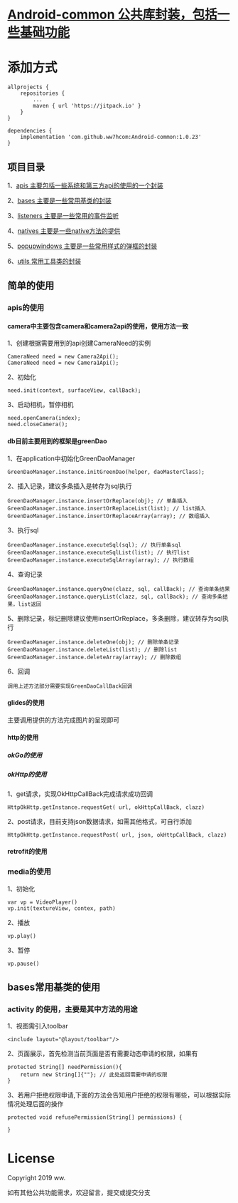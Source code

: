 # [Android-common 公共库封装，包括一些基础功能]("https://github.com/ww7hcom/")

# 添加方式

	allprojects {
		repositories {
			...
			maven { url 'https://jitpack.io' }
		}
	}
    
    dependencies {
        implementation 'com.github.ww7hcom:Android-common:1.0.23'
	}


## 项目目录

1、[apis 主要包括一些系统和第三方api的使用的一个封装]("https://github.com/ww7hcom/Android-common/tree/master/app/src/main/java/com/ww7h/ww/common/apis")

2、[bases 主要是一些常用基类的封装]("https://github.com/ww7hcom/Android-common/tree/master/app/src/main/java/com/ww7h/ww/common/bases")

3、[listeners 主要是一些常用的事件监听]("https://github.com/ww7hcom/Android-common/tree/master/app/src/main/java/com/ww7h/ww/common/listeners")

4、[natives 主要是一些native方法的提供]("https://github.com/ww7hcom/Android-common/tree/master/app/src/main/java/com/ww7h/ww/common/natives")

5、[popupwindows 主要是一些常用样式的弹框的封装]("https://github.com/ww7hcom/Android-common/tree/master/app/src/main/java/com/ww7h/ww/common/popupwindows")

6、[utils 常用工具类的封装]("https://github.com/ww7hcom/Android-common/tree/master/app/src/main/java/com/ww7h/ww/common/utils")


## 简单的使用

### apis的使用
#### camera中主要包含camera和camera2api的使用，使用方法一致
1、创建根据需要用到的api创建CameraNeed的实例  

    CameraNeed need = new Camera2Api();  
    CameraNeed need = new Camera1Api();  
    
2、初始化 

    need.init(context, surfaceView, callBack);
    
3、启动相机，暂停相机

    need.openCamera(index);
    need.closeCamera();

#### db目前主要用到的框架是greenDao
1、在application中初始化GreenDaoManager

    GreenDaoManager.instance.initGreenDao(helper, daoMasterClass);
    
2、插入记录，建议多条插入是转存为sql执行

    GreenDaoManager.instance.insertOrReplace(obj); // 单条插入
    GreenDaoManager.instance.insertOrReplaceList(list); // list插入
    GreenDaoManager.instance.insertOrReplaceArray(array); // 数组插入
    
3、执行sql

    GreenDaoManager.instance.executeSql(sql); // 执行单条sql
    GreenDaoManager.instance.executeSqlList(list); // 执行list
    GreenDaoManager.instance.executeSqlArray(array); // 执行数组
    
4、查询记录

    GreenDaoManager.instance.queryOne(clazz, sql, callBack); // 查询单条结果
    GreenDaoManager.instance.queryList(clazz, sql, callBack); // 查询多条结果，list返回
    
5、删除记录，标记删除建议使用insertOrReplace，多条删除，建议转存为sql执行

    GreenDaoManager.instance.deleteOne(obj); // 删除单条记录
    GreenDaoManager.instance.deleteList(list); // 删除list
    GreenDaoManager.instance.deleteArray(array); // 删除数组
    
6、回调

    调用上述方法部分需要实现GreenDaoCallBack回调
    

#### glides的使用
主要调用提供的方法完成图片的呈现即可

#### http的使用
##### okGo的使用
##### okHttp的使用
1、get请求，实现OkHttpCallBack完成请求成功回调

    HttpOkHttp.getInstance.requestGet( url, okHttpCallBack, clazz)
    
2、post请求，目前支持json数据请求，如需其他格式，可自行添加

    HttpOkHttp.getInstance.requestPost( url, json, okHttpCallBack, clazz)

#### retrofit的使用

    

### media的使用
1、初始化

    var vp = VideoPlayer()
    vp.init(textureView, contex, path)
    
2、播放
    
    vp.play()
    
3、暂停

    vp.pause()
    

## bases常用基类的使用
### activity 的使用，主要是其中方法的用途
1、视图需引入toolbar

    <include layout="@layout/toolbar"/>
    
2、页面展示，首先检测当前页面是否有需要动态申请的权限，如果有

    protected String[] needPermission(){
        return new String[]{""}; // 此处返回需要申请的权限
    }
    
3、若用户拒绝权限申请,下面的方法会告知用户拒绝的权限有哪些，可以根据实际情况处理后面的操作

    protected void refusePermission(String[] permissions) {
    
    }


# License

Copyright 2019 ww.

如有其他公共功能需求，欢迎留言，提交或提交分支
